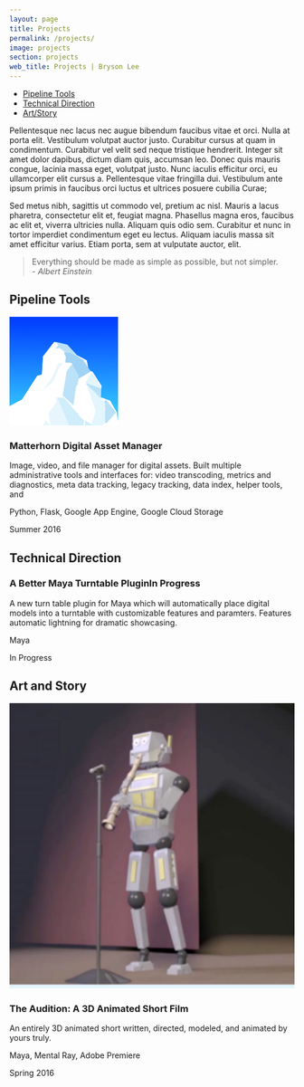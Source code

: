```yaml
---
layout: page
title: Projects
permalink: /projects/
image: projects
section: projects
web_title: Projects | Bryson Lee
---
```



* [Pipeline Tools](#pipeline-tools)
* [Technical Direction](#technical-direction)
* [Art/Story](#art-and-story)


Pellentesque nec lacus nec augue bibendum faucibus vitae et orci. Nulla at porta elit. Vestibulum volutpat auctor justo. Curabitur cursus at quam in condimentum. Curabitur vel velit sed neque tristique hendrerit. Integer sit amet dolor dapibus, dictum diam quis, accumsan leo. Donec quis mauris congue, lacinia massa eget, volutpat justo. Nunc iaculis efficitur orci, eu ullamcorper elit cursus a. Pellentesque vitae fringilla dui. Vestibulum ante ipsum primis in faucibus orci luctus et ultrices posuere cubilia Curae;

Sed metus nibh, sagittis ut commodo vel, pretium ac nisl. Mauris a lacus pharetra, consectetur elit et, feugiat magna. Phasellus magna eros, faucibus ac elit et, viverra ultricies nulla. Aliquam quis odio sem. Curabitur et nunc in tortor imperdiet condimentum eget eu lectus. Aliquam iaculis massa sit amet efficitur varius. Etiam porta, sem at vulputate auctor, elit.

> Everything should be made as simple as possible, but not simpler.  
> *- Albert Einstein*

## Pipeline Tools
<div class="project-entry d-flex">
  <img class="align-self-start hidden-xs-down" src="/assets/img/matterhorn_square.png">
  <div class="align-self-start">
    <h3 class="project-title">Matterhorn Digital Asset Manager</h3>
    <p>Image, video, and file manager for digital assets. Built multiple administrative tools and interfaces for: video transcoding, metrics and diagnostics, meta data tracking, legacy tracking, data index, helper tools, and</p>
    <p class="project-annotation"><i class="fa fa-file-code-o"></i>Python, Flask, Google App Engine, Google Cloud Storage</p>
    <p class="project-annotation"><i class="fa fa-calendar-o"></i>Summer 2016</p>
  </div>
</div>

## Technical Direction

<div class="project-entry d-flex">
  <div class="align-self-start">
    <h3 class="project-title">A Better Maya Turntable Plugin<span class="badge">In Progress</span></h3>
    <p>A new turn table plugin for Maya which will automatically place digital models into a turntable with customizable features and paramters. Features automatic lightning for dramatic showcasing.</p>
    <p class="project-annotation"><i class="fa fa-file-code-o"></i>Maya</p>
    <p class="project-annotation"><i class="fa fa-calendar-o"></i>In Progress</p>
  </div>
</div>

## Art and Story
<div class="project-entry d-flex">
  <img class="align-self-start hidden-xs-down" src="/assets/img/audition_square.png">
  <div class="align-self-start">
    <h3 class="project-title">The Audition: A 3D Animated Short Film</h3>
    <p>An entirely 3D animated short written, directed, modeled, and animated by yours truly.</p>
    <p class="project-annotation"><i class="fa fa-file-code-o"></i>Maya, Mental Ray, Adobe Premiere</p>
    <p class="project-annotation"><i class="fa fa-calendar-o"></i>Spring 2016</p>
  </div>
</div>

